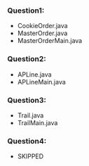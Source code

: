 ### Question1:
- CookieOrder.java
- MasterOrder.java
- MasterOrderMain.java
### Question2:
- APLine.java
- APLineMain.java
### Question3:
- Trail.java
- TrailMain.java
### Question4:
- SKIPPED